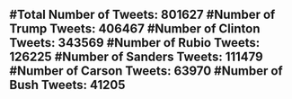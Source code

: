#Total Number of Tweets: 801627 
#Number of Trump Tweets: 406467
#Number of Clinton Tweets: 343569
#Number of Rubio Tweets: 126225
#Number of Sanders Tweets: 111479
#Number of Carson Tweets: 63970
#Number of Bush Tweets: 41205
---

